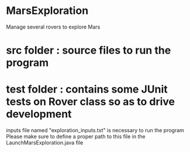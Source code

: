 # MarsExploration
Manage several rovers to explore Mars

src folder  : source files to run the program
==========
test folder : contains some JUnit tests on Rover class so as to drive development
==========
inputs file named "exploration_inputs.txt" is necessary to run the program
Please make sure to define a proper path to this file in the LaunchMarsExploration.java file


